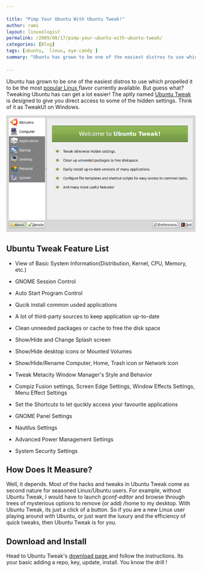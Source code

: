 ```yaml
---

title: "Pimp Your Ubuntu With Ubuntu Tweak!"
author: rami
layout: linuxologist 
permalink: /2009/08/17/pimp-your-ubuntu-with-ubuntu-tweak/
categories: [Blog]
tags: [ubuntu,  linux, eye-candy ]
summary: "Ubuntu has grown to be one of the easiest distros to use which propelled it to be the most [popular Linux ](http://distrowatch.com/)flavor currently available. But guess what? Tweaking Ubuntu has can get a lot easier! The aptly named [Ubuntu Tweak ](http://ubuntu-tweak.com/) is designed to give you direct access to some of the hidden settings. Think of it as TweakUI on Windows."

---
```


Ubuntu has grown to be one of the easiest distros to use which propelled it to be the most [popular Linux ](http://distrowatch.com/)flavor currently available. But guess what? Tweaking Ubuntu has can get a lot easier! The aptly named [Ubuntu Tweak ](http://ubuntu-tweak.com/) is designed to give you direct access to some of the hidden settings. Think of it as TweakUI on Windows.

![Screenshot-Ubuntu Tweak](/assets/images/content/blog/Screenshot-Ubuntu-Tweak.png)

## Ubuntu Tweak Feature List

* View of Basic System Information(Distribution, Kernel, CPU, Memory, etc.)

* GNOME Session Control

*  Auto Start Program Control

* Qucik install common usded applications

* A lot of third-party sources to keep application up-to-date

* Clean unneeded packages or cache to free the disk space

* Show/Hide and Change Splash screen

* Show/Hide desktop icons or Mounted Volumes

* Show/Hide/Rename Computer, Home, Trash icon or Network icon

* Tweak Metacity Window Manager's Style and Behavior

* Compiz Fusion settings, Screen Edge Settings, Window Effects Settings, Menu Effect Settings

* Set the Shortcuts to let qucikly access your favourite applications

* GNOME Panel Settings

* Nautilus Settings

* Advanced Power Management Settings

* System Security Settings

## How Does It Measure?

Well, it depends. Most of the hacks and tweaks in Ubuntu Tweak come as second nature for seasoned Linux/Ubuntu users. For example, without Ubuntu Tweak, I would have to launch *gconf-editor* and browse through trees of mysterious options to remove (or add) /home to my desktop. With Ubuntu Tweak, its just a click of a button. So if you are a new Linux user playing around with Ubuntu, or just want the luxury and the efficiency of quick tweaks, then Ubuntu Tweak is for you.

## Download and Install

Head to Ubuntu Tweak's [download page ](http://ubuntu-tweak.com/downloads) and follow the instructions. Its your basic adding a repo, key, update, install. You know the drill !
